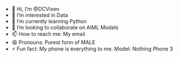 - 👋 Hi, I’m @DCVixen
- 👀 I’m interested in Data
- 🌱 I’m currently learning Python
- 💞️ I’m looking to collaborate on AIML Models
- 📫 How to reach me: My email
- 😄 Pronouns: Purest form of MALE
- ⚡ Fun fact: My phone is everything to me. Model: Nothing Phone 3

<!---
DCVixen/DCVixen is a ✨ special ✨ repository because its `README.md` (this file) appears on your GitHub profile.
You can click the Preview link to take a look at your changes.
--->
